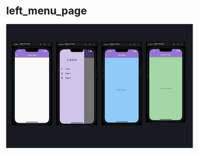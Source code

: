 # left_menu_page

![Alt text](https://github.com/falconsoft3d/images/blob/main/left_menu.png?raw=true "Marlon Odoo")
